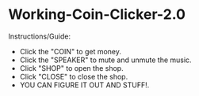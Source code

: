 # Working-Coin-Clicker-2.0
Instructions/Guide: 
- Click the "COIN" to get money.
- Click the "SPEAKER" to mute and unmute the music.
- Click "SHOP" to open the shop.
- Click "CLOSE" to close the shop.
- YOU CAN FIGURE IT OUT AND STUFF!.
